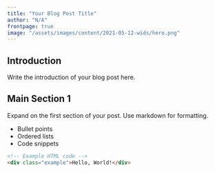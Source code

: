 ```yaml
---
title: "Your Blog Post Title"
author: "N/A"
frontpage: true
image: "/assets/images/content/2021-05-12-wids/hero.png"
---
```


## Introduction

Write the introduction of your blog post here.

## Main Section 1

Expand on the first section of your post. Use markdown for formatting.

- Bullet points
- Ordered lists
- Code snippets

```html
<!-- Example HTML code -->
<div class="example">Hello, World!</div>
